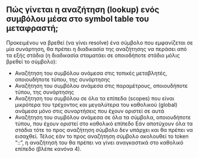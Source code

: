 Πώς γίνεται η αναζήτηση (lookup) ενός συμβόλου μέσα στο symbol table του μεταφραστή;
-------------------------
Προκειμένου να βρεθεί (να γίνει resolve) ένα σύμβολο που εμφανίζεται σε μία συνάρτηση, θα πρέπει η διαδικασία της αναζήτησης να περάσει από τα εξής στάδια (η διαδικασία σταματάει σε οποιοδήποτε στάδιο μόλις βρεθεί το σύμβολο):
*    Αναζήτηση του συμβόλου ανάμεσα στις τοπικές μεταβλητές, οποιουδήποτε τύπου, της συνάρτησης
*    Αναζήτηση του συμβόλου ανάμεσα στις παραμέτρους, οποιουδήποτε τύπου, της συνάρτησης
*    Αναζήτηση του συμβόλου σε όλα τα επίπεδα (scopes) που είναι μικρότερα του τρέχοντος και μεγαλύτερα του καθολικού (global) ανάμεσα μόνο στις συναρτήσεις που έχουν οριστεί σε αυτά
*    Αναζήτηση του συμβόλου ανάμεσα σε όλα τα σύμβολα, οποιουδήποτε τύπου, που έχουν οριστεί στο καθολικό επίπεδο
Εάν αποτύχουν όλα τα στάδια τότε το προς αναζήτηση σύμβολο δεν υπάρχει και θα πρέπει να εισαχθεί. Τέλος εάν το προς αναζήτηση σύμβολο ακολουθεί το token “::”, η αναζήτησή του θα πρέπει να γίνει αναγκαστικά στο καθολικό επίπεδο (βλέπε κανόνα 4).
